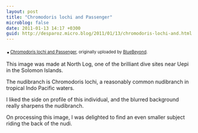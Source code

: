 ```yaml
---
layout: post
title: "Chromodoris lochi and Passenger"
microblog: false
date: 2011-01-13 14:17 +0300
guid: http://desparoz.micro.blog/2011/01/13/chromodoris-lochi-and.html
---
```

<div style="text-align: left; padding: 3px;"><a title="photo sharing" href="http://www.flickr.com/photos/bluebeyond/5352502299/"><img style="border: solid 2px #000000;" src="http://desparoz.me/uploads/2017/54b29d9830.jpg" alt="" /></a>
<span style="font-size: 0.8em; margin-top: 0px;"><a href="http://www.flickr.com/photos/bluebeyond/5352502299/">Chromodoris lochi and Passenger</a>, originally uploaded by <a href="http://www.flickr.com/people/bluebeyond/">BlueBeyond</a>.</span></div>
<p>This image was made at North Log, one of the brilliant dive sites near Uepi in the Solomon Islands.</p>
<p>The nudibranch is Chromodoris lochi, a reasonably common nudibranch in tropical Indo Pacific waters.</p>
<p>I liked the side on profile of this individual, and the blurred background really sharpens the nudibranch.</p>
<p>On processing this image, I was delighted to find an even smaller subject riding the back of the nudi.</p>
